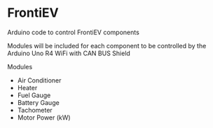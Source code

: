 # FrontiEV
Arduino code to control FrontiEV components

Modules will be included for each component to be controlled by the Arduino Uno R4 WiFi with CAN BUS Shield

Modules
- Air Conditioner
- Heater
- Fuel Gauge
- Battery Gauge
- Tachometer
- Motor Power (kW)
